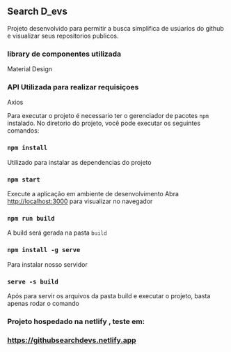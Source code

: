 ## Search D_evs
Projeto desenvolvido para permitir a busca simplifica de usúarios do github e visualizar seus repositorios publicos.

### library de componentes utilizada
Material Design

### API Utilizada para realizar requisiçoes 
Axios 

Para executar o projeto é necessario ter o gerenciador de pacotes `npm` instalado.
No diretorio do projeto, você pode executar os seguintes comandos:

### `npm install`
Utilizado para instalar as dependencias do projeto 

### `npm start`
Execute a aplicação em ambiente de desenvolvimento 
Abra [http://localhost:3000](http://localhost:3000) para visualizar no navegador

### `npm run build`
A build será gerada na pasta `build` 

### `npm install -g serve`
Para instalar nosso servidor

### `serve -s build`
Após para servir os arquivos da pasta build e executar o projeto, basta apenas rodar o comando 

### Projeto hospedado na netlify , teste em: 
### https://githubsearchdevs.netlify.app



